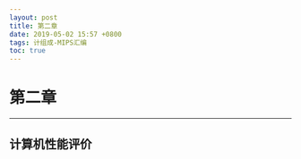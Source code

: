 ```yaml
---
layout: post
title: 第二章 
date: 2019-05-02 15:57 +0800
tags: 计组成-MIPS汇编
toc: true
---
```

# 第二章
***
## 计算机性能评价
